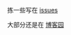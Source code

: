 
拣一些写在 [issues](https://github.com/qingmingsang/blog/issues)

大部分还是在 [博客园](http://www.cnblogs.com/qingmingsang/)

